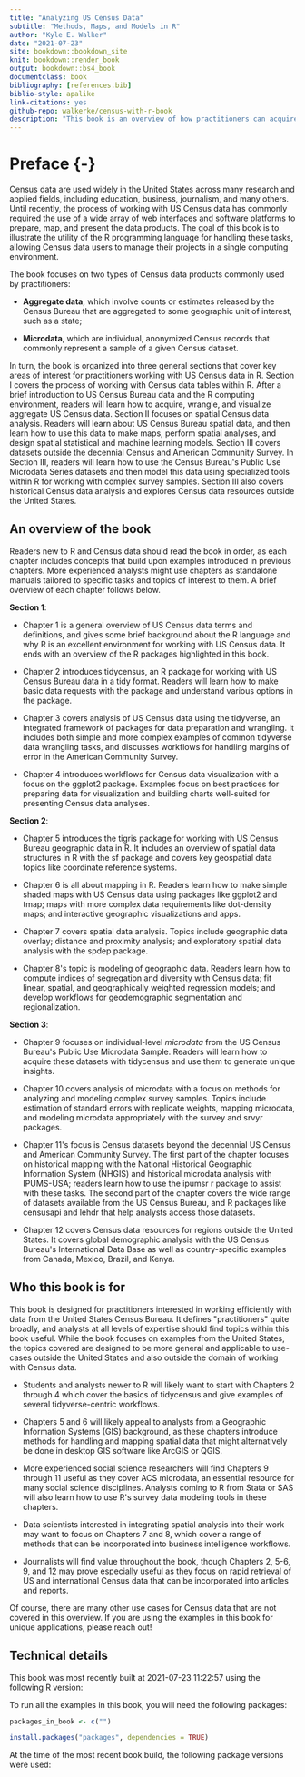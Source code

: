 ```yaml
--- 
title: "Analyzing US Census Data"
subtitle: "Methods, Maps, and Models in R"
author: "Kyle E. Walker"
date: "2021-07-23"
site: bookdown::bookdown_site
knit: bookdown::render_book
output: bookdown::bs4_book
documentclass: book
bibliography: [references.bib]
biblio-style: apalike
link-citations: yes
github-repo: walkerke/census-with-r-book
description: "This book is an overview of how practitioners can acquire, wrangle, visualize, and model US Census data with the R programming language."
---
```


# Preface {-}

Census data are used widely in the United States across many research and applied fields, including education, business, journalism, and many others. Until recently, the process of working with US Census data has commonly required the use of a wide array of web interfaces and software platforms to prepare, map, and present the data products. The goal of this book is to illustrate the utility of the R programming language for handling these tasks, allowing Census data users to manage their projects in a single computing environment.

The book focuses on two types of Census data products commonly used by practitioners:

* __Aggregate data__, which involve counts or estimates released by the Census Bureau that are aggregated to some geographic unit of interest, such as a state;

* __Microdata__, which are individual, anonymized Census records that commonly represent a sample of a given Census dataset.

In turn, the book is organized into three general sections that cover key areas of interest for practitioners working with US Census data in R.  Section I covers the process of working with Census data tables within R. After a brief introduction to US Census Bureau data and the R computing environment, readers will learn how to acquire, wrangle, and visualize aggregate US Census data. Section II focuses on spatial Census data analysis. Readers will learn about US Census Bureau spatial data, and then learn how to use this data to make maps, perform spatial analyses, and design spatial statistical and machine learning models. Section III covers datasets outside the decennial Census and American Community Survey. In Section III, readers will learn how to use the Census Bureau's Public Use Microdata Series datasets and then model this data using specialized tools within R for working with complex survey samples. Section III also covers historical Census data analysis and explores Census data resources outside the United States.  

## An overview of the book

Readers new to R and Census data should read the book in order, as each chapter includes concepts that build upon examples introduced in previous chapters.  More experienced analysts might use chapters as standalone manuals tailored to specific tasks and topics of interest to them.  A brief overview of each chapter follows below. 

__Section 1__: 

* Chapter 1 is a general overview of US Census data terms and definitions, and gives some brief background about the R language and why R is an excellent environment for working with US Census data.  It ends with an overview of the R packages highlighted in this book.

* Chapter 2 introduces tidycensus, an R package for working with US Census Bureau data in a tidy format.  Readers will learn how to make basic data requests with the package and understand various options in the package.  

* Chapter 3 covers analysis of US Census data using the tidyverse, an integrated framework of packages for data preparation and wrangling.  It includes both simple and more complex examples of common tidyverse data wrangling tasks, and discusses workflows for handling margins of error in the American Community Survey.  

* Chapter 4 introduces workflows for Census data visualization with a focus on the ggplot2 package.  Examples focus on best practices for preparing data for visualization and building charts well-suited for presenting Census data analyses.  

__Section 2__: 

* Chapter 5 introduces the tigris package for working with US Census Bureau geographic data in R. It includes an overview of spatial data structures in R with the sf package and covers key geospatial data topics like coordinate reference systems.  

* Chapter 6 is all about mapping in R. Readers learn how to make simple shaded maps with US Census data using packages like ggplot2 and tmap; maps with more complex data requirements like dot-density maps; and interactive geographic visualizations and apps.  

* Chapter 7 covers spatial data analysis. Topics include geographic data overlay; distance and proximity analysis; and exploratory spatial data analysis with the spdep package.  

* Chapter 8's topic is modeling of geographic data. Readers learn how to compute indices of segregation and diversity with Census data; fit linear, spatial, and geographically weighted regression models; and develop workflows for geodemographic segmentation and regionalization.  

__Section 3__: 

* Chapter 9 focuses on individual-level _microdata_ from the US Census Bureau's Public Use Microdata Sample. Readers will learn how to acquire these datasets with tidycensus and use them to generate unique insights.  

* Chapter 10 covers analysis of microdata with a focus on methods for analyzing and modeling complex survey samples.  Topics include estimation of standard errors with replicate weights, mapping microdata, and modeling microdata appropriately with the survey and srvyr packages. 

* Chapter 11's focus is Census datasets beyond the decennial US Census and American Community Survey.  The first part of the chapter focuses on historical mapping with the National Historical Geographic Information System (NHGIS) and historical microdata analysis with IPUMS-USA; readers learn how to use the ipumsr r package to assist with these tasks.  The second part of the chapter covers the wide range of datasets available from the US Census Bureau, and R packages like censusapi and lehdr that help analysts access those datasets.  

* Chapter 12 covers Census data resources for regions outside the United States.  It covers global demographic analysis with the US Census Bureau's International Data Base as well as country-specific examples from Canada, Mexico, Brazil, and Kenya.  

 
## Who this book is for

This book is designed for practitioners interested in working efficiently with data from the United States Census Bureau.  It defines "practitioners" quite broadly, and analysts at all levels of expertise should find topics within this book useful.  While the book focuses on examples from the United States, the topics covered are designed to be more general and applicable to use-cases outside the United States and also outside the domain of working with Census data.  

* Students and analysts newer to R will likely want to start with Chapters 2 through 4 which cover the basics of tidycensus and give examples of several tidyverse-centric workflows. 

* Chapters 5 and 6 will likely appeal to analysts from a Geographic Information Systems (GIS) background, as these chapters introduce methods for handling and mapping spatial data that might alternatively be done in desktop GIS software like ArcGIS or QGIS.

* More experienced social science researchers will find Chapters 9 through 11 useful as they cover ACS microdata, an essential resource for many social science disciplines.  Analysts coming to R from Stata or SAS will also learn how to use R's survey data modeling tools in these chapters.  

* Data scientists interested in integrating spatial analysis into their work may want to focus on Chapters 7 and 8, which cover a range of methods that can be incorporated into business intelligence workflows.  

* Journalists will find value throughout the book, though Chapters 2, 5-6, 9, and 12 may prove especially useful as they focus on rapid retrieval of US and international Census data that can be incorporated into articles and reports.  

Of course, there are many other use cases for Census data that are not covered in this overview.  If you are using the examples in this book for unique applications, please reach out!

## Technical details

This book was most recently built at 2021-07-23 11:22:57 using the following R version:



To run all the examples in this book, you will need the following packages:


```r
packages_in_book <- c("")

install.packages("packages", dependencies = TRUE)
```


At the time of the most recent book build, the following package versions were used:





